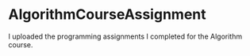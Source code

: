 # AlgorithmCourseAssignment
I uploaded the programming assignments I completed for the Algorithm course.
